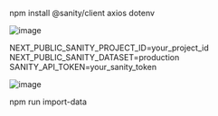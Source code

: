 npm install @sanity/client axios dotenv

![image](https://github.com/user-attachments/assets/ea8aa250-e633-4e3f-ad86-4e9c2a4e69a0)


NEXT_PUBLIC_SANITY_PROJECT_ID=your_project_id
NEXT_PUBLIC_SANITY_DATASET=production
SANITY_API_TOKEN=your_sanity_token



![image](https://github.com/user-attachments/assets/a244b517-86e2-422c-be32-47af86cce8d8)





npm run import-data

